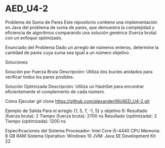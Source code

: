 # AED_U4-2

Problema de Suma de Pares
Este repositorio contiene una implementación en Java del problema de suma de pares, que demuestra la complejidad y eficiencia de algoritmos comparando una solución genérica (fuerza bruta) con un enfoque optimizado.

Enunciado del Problema
Dado un arreglo de números enteros, determine la cantidad de pares cuya suma sea igual a un número objetivo .

Soluciones

Solución por Fuerza Bruta
Descripción: 
Utiliza dos bucles anidados para verificar todos los pares posibles.

Solución Optimizada
Descripción: 
Utiliza un HashSet para encontrar eficientemente el complemento de cada número.

Cómo Ejecutar
git clone https://github.com/alexander06j/AED_U4-2.git

Ejemplo de Salida Para el arreglo {1, 5, 7, -1, 5} y objetivo 6:
Resultado (fuerza bruta): 2
Tiempo (fuerza bruta): 2700 ns
Resultado (optimizada): 2
Tiempo (optimizada): 1200 ns

Especificaciones del Sistema
Procesador: Intel Core i5-4440 CPU
Memoria: 8 GB RAM
Sistema Operativo: Windows 10
JVM: Java SE Development Kit 22
